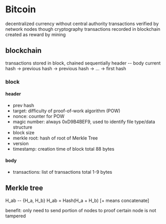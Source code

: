 # Bitcoin
decentralized currency without central authority
transactions verified by network nodes though cryptography
transactions recorded in blockchain
created as reward by mining

## blockchain
transactions stored in block, chained sequentially
header -- body
current hash -> previous hash -> previous hash -> ... -> first hash

### block
#### header
- prev hash
- target: difficulty of proof-of-work algorithm (POW)
- nonce: counter for POW
- magic number: always 0xD9B4BEF9, used to identify file type/data structure
- block size
- merkle root: hash of root of Merkle Tree
- version
- timestamp: creation time of block
total 88 bytes

#### body
- transactions: list of transactions
total 1-9 bytes


## Merkle tree
H_ab -- {H_a, H_b}
H_ab = Hash(H_a + H_b) [+ means concatenate]

benefit: only need to send portion of nodes to proof certain node is not tampered













